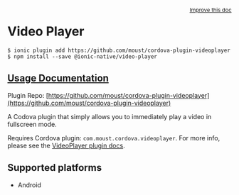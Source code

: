 <a style="float:right;font-size:12px;" href="http://github.com/driftyco/ionic-native/edit/master/src/@ionic-native/plugins/video-player/index.ts#L17">
  Improve this doc
</a>

# Video Player

```
$ ionic plugin add https://github.com/moust/cordova-plugin-videoplayer
$ npm install --save @ionic-native/video-player
```

## [Usage Documentation](https://ionicframework.com/docs/native/video-player/)

Plugin Repo: [https://github.com/moust/cordova-plugin-videoplayer](https://github.com/moust/cordova-plugin-videoplayer)

A Codova plugin that simply allows you to immediately play a video in fullscreen mode.

Requires Cordova plugin: `com.moust.cordova.videoplayer`. For more info, please see the [VideoPlayer plugin docs](https://github.com/moust/cordova-plugin-videoplayer).

## Supported platforms
- Android



